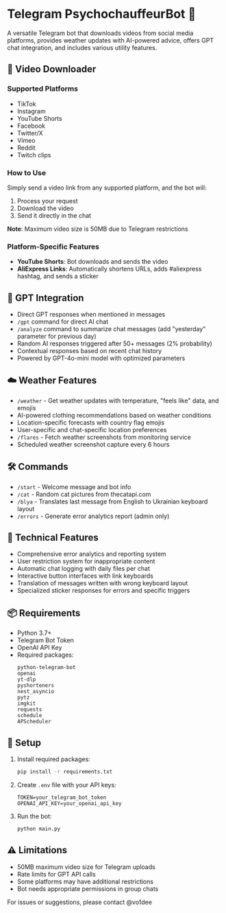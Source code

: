 # Telegram PsychochauffeurBot 🤖

A versatile Telegram bot that downloads videos from social media platforms, provides weather updates with AI-powered advice, offers GPT chat integration, and includes various utility features.

## 🎥 Video Downloader

### Supported Platforms
- TikTok
- Instagram
- YouTube Shorts
- Facebook
- Twitter/X
- Vimeo
- Reddit
- Twitch clips

### How to Use
Simply send a video link from any supported platform, and the bot will:
1. Process your request
2. Download the video
3. Send it directly in the chat

**Note**: Maximum video size is 50MB due to Telegram restrictions

### Platform-Specific Features
- **YouTube Shorts**: Bot downloads and sends the video
- **AliExpress Links**: Automatically shortens URLs, adds #aliexpress hashtag, and sends a sticker

## 🤖 GPT Integration
- Direct GPT responses when mentioned in messages
- `/gpt` command for direct AI chat
- `/analyze` command to summarize chat messages (add "yesterday" parameter for previous day)
- Random AI responses triggered after 50+ messages (2% probability)
- Contextual responses based on recent chat history
- Powered by GPT-4o-mini model with optimized parameters

## ☁️ Weather Features
- `/weather` - Get weather updates with temperature, "feels like" data, and emojis
- AI-powered clothing recommendations based on weather conditions
- Location-specific forecasts with country flag emojis
- User-specific and chat-specific location preferences
- `/flares` - Fetch weather screenshots from monitoring service
- Scheduled weather screenshot capture every 6 hours

## 🛠 Commands
- `/start` - Welcome message and bot info
- `/cat` - Random cat pictures from thecatapi.com
- `/blya` - Translates last message from English to Ukrainian keyboard layout
- `/errors` - Generate error analytics report (admin only)

## 🔧 Technical Features
- Comprehensive error analytics and reporting system
- User restriction system for inappropriate content
- Automatic chat logging with daily files per chat
- Interactive button interfaces with link keyboards
- Translation of messages written with wrong keyboard layout
- Specialized sticker responses for errors and specific triggers

## 📦 Requirements
- Python 3.7+
- Telegram Bot Token
- OpenAI API Key
- Required packages:
  ```
  python-telegram-bot
  openai
  yt-dlp
  pyshorteners
  nest_asyncio
  pytz
  imgkit
  requests
  schedule
  APScheduler
  ```

## 📝 Setup
1. Install required packages:
   ```bash
   pip install -r requirements.txt
   ```
2. Create `.env` file with your API keys:
   ```
   TOKEN=your_telegram_bot_token
   OPENAI_API_KEY=your_openai_api_key
   ```
3. Run the bot:
   ```bash
   python main.py
   ```

## ⚠️ Limitations
- 50MB maximum video size for Telegram uploads
- Rate limits for GPT API calls
- Some platforms may have additional restrictions
- Bot needs appropriate permissions in group chats

For issues or suggestions, please contact @vo1dee
